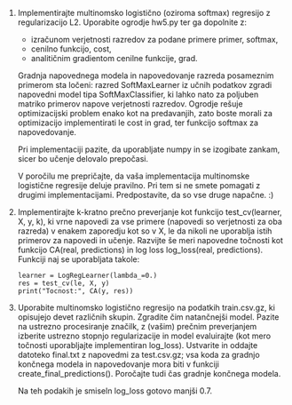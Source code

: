 1. Implementirajte multinomsko logistično (oziroma softmax) regresijo z regularizacijo L2. Uporabite ogrodje hw5.py ter ga dopolnite z:

	- izračunom verjetnosti razredov za podane primere primer, softmax,
	- cenilno funkcijo, cost,
	- analitičnim gradientom cenilne funkcije, grad.

	Gradnja napovednega modela in napovedovanje razreda posameznim primerom sta ločeni: razred SoftMaxLearner iz učnih podatkov zgradi napovedni model tipa SoftMaxClassifier, ki lahko nato za poljuben matriko primerov napove verjetnosti razredov. Ogrodje rešuje optimizacijski problem enako kot na predavanjih, zato boste morali za optimizacijo implementirati le cost in grad, ter funkcijo softmax za napovedovanje.

	Pri implementaciji pazite, da uporabljate numpy in se izogibate zankam, sicer bo učenje delovalo prepočasi.

	V poročilu me prepričajte, da vaša implementacija multinomske logistične regresije deluje pravilno. Pri tem si ne smete pomagati z drugimi implementacijami. Predpostavite, da so vse druge napačne. :)

2. Implementirajte k-kratno prečno preverjanje kot funkcijo test_cv(learner, X, y, k), ki vrne napovedi za vse primere (napovedi so verjetnosti za oba razreda) v enakem zaporedju kot so v X, le da nikoli ne uporablja istih primerov za napovedi in učenje. Razvijte še meri napovedne točnosti kot funkcijo CA(real, predictions) in log loss log_loss(real, predictions). Funkciji naj se uporabljata takole:

	```
	learner = LogRegLearner(lambda_=0.)
	res = test_cv(le, X, y)
	print("Tocnost:", CA(y, res))
	```
3. Uporabite multinomsko logistično regresijo na podatkih train.csv.gz, ki opisujejo devet različnih skupin. Zgradite čim natančnejši model. Pazite na ustrezno procesiranje značilk, z (vašim) prečnim preverjanjem izberite ustrezno stopnjo regularizacije in model evaluirajte (kot mero točnosti uporabljajte implementiran log_loss). Ustvarite in oddajte datoteko final.txt z napovedmi za test.csv.gz; vsa koda za gradnjo končnega modela in napovedovanje mora biti v funkciji create_final_predictions(). Poročajte tudi čas gradnje končnega modela.

	Na teh podakih je smiseln log_loss gotovo manjši 0.7.